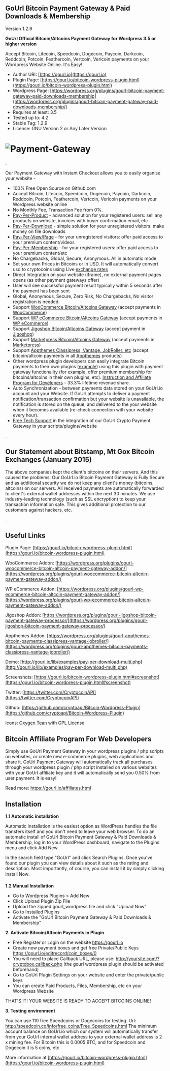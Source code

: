 
GoUrl Bitcoin Payment Gateway & Paid Downloads & Membership
-----------------------------------------------------------

Version 1.2.9


**GoUrl Official Bitcoin/Altcoins Payment Gateway for Wordpress 3.5 or higher version**

Accept Bitcoin, Litecoin, Speedcoin, Dogecoin, Paycoin, Darkcoin, Reddcoin, Potcoin, Feathercoin, Vertcoin, Vericoin payments on your Wordpress Website Online. It's Easy! 

* Author URI: [https://gourl.io](https://gourl.io)
* Plugin Page: [https://gourl.io/bitcoin-wordpress-plugin.html](https://gourl.io/bitcoin-wordpress-plugin.html)
* Wordpress Page: [https://wordpress.org/plugins/gourl-bitcoin-payment-gateway-paid-downloads-membership](https://wordpress.org/plugins/gourl-bitcoin-payment-gateway-paid-downloads-membership/)
* Requires at least: 3.5
* Tested up to: 4.2
* Stable Tag: 1.2.9
* License: GNU Version 2 or Any Later Version


# ![Payment-Gateway](https://gourl.io/images/wordpress/screenshot-1.png)

.

Our Payment Gateway with Instant Checkout allows you to easily organise your website -

* 100% Free Open Source on Github.com
* Accept Bitcoin, Litecoin, Speedcoin, Dogecoin, Paycoin, Darkcoin, Reddcoin, Potcoin, Feathercoin, Vertcoin, Vericoin payments on your Wordpress website online
* No Monthly Fee, Transaction Fee from 0%.
* [Pay-Per-Product](http://gourl.io/lib/examples/pay-per-product-multi.php) - advanced solution for your registered users: sell any products on website, invoices with buyer confirmation email, etc
* [Pay-Per-Download](http://gourl.io/lib/examples/pay-per-download-multi.php) - simple solution for your unregistered visitors: make money on file downloads
* [Pay-Per-View/Page](http://gourl.io/lib/examples/pay-per-page-multi.php) - for your unregistered visitors: offer paid access to your premium content/videos
* [Pay-Per-Membership](http://gourl.io/lib/examples/pay-per-membership-multi.php) - for your registered users: offer paid access to your premium content/etc
* No Chargebacks, Global, Secure, Anonymous. All in automatic mode
* Set your own Prices in Bitcoins or in USD. It will automatically convert usd to cryptocoins using Live [exchange rates](https://cryptsy.com/)
* Direct Integration on your website (iframe), no external payment pages opens (as other payment gateways offer)
* User will see successful payment result typically within 5 seconds after the payment has been sent
* Global, Anonymous, Secure, Zero Risk, No Chargebacks, No visitor registration is needed.
* Support [WooCommerce Bitcoin/Altcoins Gateway](https://wordpress.org/plugins/gourl-woocommerce-bitcoin-altcoin-payment-gateway-addon/) (accept payments in [WooCommerce](https://wordpress.org/plugins/woocommerce/))
* Support [WP eCommerce Bitcoin/Altcoins Gateway](https://wordpress.org/plugins/gourl-wp-ecommerce-bitcoin-altcoin-payment-gateway-addon/) (accept payments in [WP eCommerce](https://wordpress.org/plugins/wp-e-commerce/))
* Support [Jigoshop Bitcoin/Altcoins Gateway](https://wordpress.org/plugins/gourl-jigoshop-bitcoin-payment-gateway-processor/) (accept payment in [Jigoshop](https://wordpress.org/plugins/jigoshop/))
* Support [Marketpress Bitcoin/Altcoins Gateway](https://gourl.io/bitcoin-payments-wpmudev-marketpress.html) (accept payments in [Marketpress](https://wordpress.org/plugins/wordpress-ecommerce/))
* Support [Appthemes Classipress, Vantage, JobRoller, etc](https://wordpress.org/plugins/gourl-appthemes-bitcoin-payments-classipress-vantage-jobroller/) (accept bitcoin/altcoin payments in all [Appthemes](http://www.appthemes.com/themes/) products)
* Other wordpress plugin developers can easily integrate Bitcoin payments to their own plugins ([example](https://github.com/cryptoapi/Bitcoin-Payments-Appthemes/blob/master/gourl-appthemes.php)) using this plugin with payment gateway functionality (for example, offer premium membership for bitcoins/altcoins in their own plugins, etc). [Instruction and Affiliate Program for Developers](https://gourl.io/affiliates.html) - 33.3% lifetime revenue share.
* Auto Synchronization - between payments data stored on your GoUrl.io account and your Website. If GoUrl attempts to deliver a payment notification/transaction confirmation but your website is unavailable, the notification is stored on the queue, and delivered to the your website when it becomes available (re-check connection with your website every hour).
* [Free Tech Support](https://gourl.io/view/contact/Contact_Us.html) in the integration of our GoUrl Crypto Payment Gateway in your scripts/plugins/website



.




Our Statement about Bitstamp, Mt Gox Bitcoin Exchanges (January 2015)
---------------------

The above companies kept the client's bitcoins on their servers. And this caused the problems.
Our GoUrl.io Bitcoin Payment Gateway is Fully Secure and as additional security we do not keep any client's money (bitcoins, altcoins) on our servers. All received payments are automatically forwarded to client's external wallet addresses within the next 30 minutes. We use industry-leading technology (such as SSL encryption) to keep your transaction information safe. This gives additional protection to our customers against hackers, etc.


.



Useful Links
--------------------

Plugin Page: [https://gourl.io/bitcoin-wordpress-plugin.html](https://gourl.io/bitcoin-wordpress-plugin.html)

WooCommerce Addon: [https://wordpress.org/plugins/gourl-woocommerce-bitcoin-altcoin-payment-gateway-addon/](https://wordpress.org/plugins/gourl-woocommerce-bitcoin-altcoin-payment-gateway-addon/)

WP eCommerce Addon: [https://wordpress.org/plugins/gourl-wp-ecommerce-bitcoin-altcoin-payment-gateway-addon/](https://wordpress.org/plugins/gourl-wp-ecommerce-bitcoin-altcoin-payment-gateway-addon/)

Jigoshop Addon: [https://wordpress.org/plugins/gourl-jigoshop-bitcoin-payment-gateway-processor/](https://wordpress.org/plugins/gourl-jigoshop-bitcoin-payment-gateway-processor/)

Appthemes Addon: [https://wordpress.org/plugins/gourl-appthemes-bitcoin-payments-classipress-vantage-jobroller/](https://wordpress.org/plugins/gourl-appthemes-bitcoin-payments-classipress-vantage-jobroller/)

Demo: [http://gourl.io/lib/examples/pay-per-download-multi.php](http://gourl.io/lib/examples/pay-per-download-multi.php)

Screenshots: [https://gourl.io/bitcoin-wordpress-plugin.html#screenshot](https://gourl.io/bitcoin-wordpress-plugin.html#screenshot)

Twitter: [https://twitter.com/CryptocoinAPI](https://twitter.com/CryptocoinAPI)

Github: [https://github.com/cryptoapi/Bitcoin-Wordpress-Plugin](https://github.com/cryptoapi/Bitcoin-Wordpress-Plugin)

Icons: [Oxygen Tean](http://icongal.com/gallery/iconset/840/oxygen) with GPL License




Bitcoin Affiliate Program For Web Developers
-------------------
Simply use GoUrl Payment Gateway in your wordpress plugins / php scripts on websites, or create new e-commerce plugins, web applications and share it. GoUrl Payment Gateway will automatically track all purchases through your wordpress plugin / php script installed on various websites with your GoUrl affiliate key and it will automatically send you 0.50% from user payment. It is easy!

Read more: https://gourl.io/affiliates.html




Installation
-------------------
**1.1 Automatic installation**

Automatic installation is the easiest option as WordPress handles the file transfers itself and you don't need to leave your web browser. To do an automatic install of GoUrl Bitcoin Payment Gateway & Paid Downloads & Membership, log in to your WordPress dashboard, navigate to the Plugins menu and click Add New.

In the search field type "GoUrl" and click Search Plugins. Once you've found our plugin you can view details about it such as the rating and description. Most importantly, of course, you can install it by simply clicking Install Now.

**1.2 Manual Installation**

* Go to Wordpress Plugins > Add New
* Click Upload Plugin Zip File
* Upload the zipped gourl_wordpress file and click "Upload Now"
* Go to Installed Plugins
* Activate the "GoUrl Bitcoin Payment Gateway & Paid Downloads & Membership"

**2. Activate Bitcoin/Altcoin Payments in Plugin**

* Free Register or Login on the website https://gourl.io
* Create new payment boxes and get free Private/Public Keys https://gourl.io/editrecord/coin_boxes/0
* You will need to place Callback URL, please use: http://yoursite.com/?cryptobox.callback.php (the gourl wordpress plugin should be activated beforehand)
* Go to GoUrl Plugin Settings on your website and enter the private/public keys
* You can create Paid Products, Files, Membership, etc on your Wordpress Website

THAT'S IT! YOUR WEBSITE IS READY TO ACCEPT BITCOINS ONLINE!


**3. Testing environment**

You can use 110 free Speedcoins or Dogecoins for testing.
Url: http://speedcoin.co/info/free_coins/Free_Speedcoins.html
The minimum account balance on GoUrl.io which our system will automatically transfer from your GoUrl internal wallet address to your external wallet address is 2 x mining fee. For Bitcoin this is 0.0005 BTC, and for Speedcoin and Dogecoin it is 5 coins, etc



More information at [https://gourl.io/bitcoin-wordpress-plugin.html](https://gourl.io/bitcoin-wordpress-plugin.html) 
                      
  
 